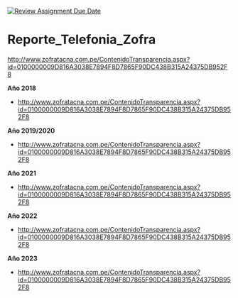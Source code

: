 [![Review Assignment Due Date](https://classroom.github.com/assets/deadline-readme-button-24ddc0f5d75046c5622901739e7c5dd533143b0c8e959d652212380cedb1ea36.svg)](https://classroom.github.com/a/uwypABzL)
# Reporte_Telefonia_Zofra

http://www.zofratacna.com.pe/ContenidoTransparencia.aspx?id=0100000009D816A3038E7894F8D7865F90DC438B315A24375DB952F8

**Año 2018**
- http://www.zofratacna.com.pe/ContenidoTransparencia.aspx?id=0100000009D816A3038E7894F8D7865F90DC438B315A24375DB952F8

**Año 2019/2020**
- http://www.zofratacna.com.pe/ContenidoTransparencia.aspx?id=0100000009D816A3038E7894F8D7865F90DC438B315A24375DB952F8

**Año 2021**
- http://www.zofratacna.com.pe/ContenidoTransparencia.aspx?id=0100000009D816A3038E7894F8D7865F90DC438B315A24375DB952F8

**Año 2022**
- http://www.zofratacna.com.pe/ContenidoTransparencia.aspx?id=0100000009D816A3038E7894F8D7865F90DC438B315A24375DB952F8

**Año 2023**
- http://www.zofratacna.com.pe/ContenidoTransparencia.aspx?id=0100000009D816A3038E7894F8D7865F90DC438B315A24375DB952F8